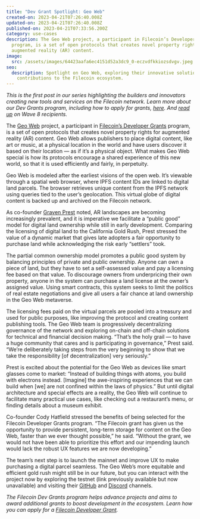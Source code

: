 ```yaml
---
title: "Dev Grant Spotlight: Geo Web"
created-on: 2023-04-21T07:26:40.008Z
updated-on: 2023-04-21T07:26:40.008Z
published-on: 2023-04-21T07:33:56.200Z
category: use-cases
description: The Geo Web project, a participant in Filecoin’s Developer Grants
  program, is a set of open protocols that creates novel property rights for
  augmented reality (AR) content.
image:
  src: /assets/images/64423aafa6ec4151d52a3dc9_0-eczvdfkkiozsdvgv.jpeg
seo:
  description: Spotlight on Geo Web, exploring their innovative solutions and
    contributions to the Filecoin ecosystem.
---
```


_This is the first post in our series highlighting the builders and innovators creating new tools and services on the Filecoin network. Learn more about our Dev Grants program, including how to apply for grants,_ [_here_](https://grants.filecoin.io/)_. And_ [_read up_](https://filecoinfoundation.medium.com/filecoin-foundation-wave-9-dev-grant-proposals-due-friday-july-30-b240d98cee7b) _on Wave 8 recipients._

The [Geo Web](https://www.geoweb.network/) project, a participant in [Filecoin’s Developer Grants](https://grants.filecoin.io/) program, is a set of open protocols that creates novel property rights for augmented reality (AR) content. Geo Web allows publishers to place digital content, like art or music, at a physical location in the world and have users discover it based on their location — as if it’s a physical object. What makes Geo Web special is how its protocols encourage a shared experience of this new world, so that it is used efficiently and fairly, in perpetuity.

Geo Web is modeled after the earliest visions of the open web. It’s viewable through a spatial web browser, where IPFS content IDs are linked to digital land parcels. The browser retrieves unique content from the IPFS network using queries tied to the user’s geolocation. This virtual globe of digital content is backed up and archived on the Filecoin network.

As co-founder [Graven Prest](https://twitter.com/gravenprest?lang=en) noted, AR landscapes are becoming increasingly prevalent, and it is imperative we facilitate a “public good” model for digital land ownership while still in early development. Comparing the licensing of digital land to the California Gold Rush, Prest stressed the value of a dynamic market that gives late adopters a fair opportunity to purchase land while acknowledging the risk early “settlers” took.

The partial common ownership model promotes a public good system by balancing principles of private and public ownership. Anyone can own a piece of land, but they have to set a self-assessed value and pay a licensing fee based on that value. To discourage owners from underpricing their own property, anyone in the system can purchase a land license at the owner’s assigned value. Using smart contracts, this system seeks to limit the politics of real estate negotiations and give all users a fair chance at land ownership in the Geo Web metaverse.

The licensing fees paid on the virtual parcels are pooled into a treasury and used for public purposes, like improving the protocol and creating content publishing tools. The Geo Web team is progressively decentralizing governance of the network and exploring on-chain and off-chain solutions for technical and financial decision making. “That’s the holy grail — to have a huge community that cares and is participating in governance,” Prest said. “We’re deliberately taking steps from the very beginning to show that we take the responsibility \[of decentralization\] very seriously.”

Prest is excited about the potential for the Geo Web as devices like smart glasses come to market: “Instead of building things with atoms, you build with electrons instead. \[Imagine\] the awe-inspiring experiences that we can build when \[we\] are not confined within the laws of physics.” But until digital architecture and special effects are a reality, the Geo Web will continue to facilitate many practical use cases, like checking out a restaurant’s menu, or finding details about a museum exhibit.

Co-founder Cody Hatfield stressed the benefits of being selected for the Filecoin Developer Grants program. “The Filecoin grant has given us the opportunity to provide persistent, long-term storage for content on the Geo Web, faster than we ever thought possible,” he said. “Without the grant, we would not have been able to prioritize this effort and our impending launch would lack the robust UX features we are now developing.”

The team’s next step is to launch the mainnet and improve UX to make purchasing a digital parcel seamless. The Geo Web’s more equitable and efficient gold rush might still be in our future, but you can interact with the project now by exploring the testnet (link previously available but now unavailable) and visiting their [GitHub](https://github.com/Geo-Web-Project) and [Discord](https://discord.com/invite/reXgPru7ck) channels.

_The Filecoin Dev Grants program helps advance projects and aims to award additional grants to boost development in the ecosystem. Learn how you can apply for a [Filecoin Developer Grant](https://github.com/filecoin-project/devgrants/blob/master/README.md)._
